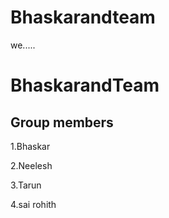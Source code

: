# Bhaskarandteam

we.....



# BhaskarandTeam


## Group members


1.Bhaskar


2.Neelesh


3.Tarun


4.sai rohith




